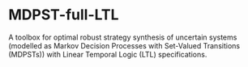 # MDPST-full-LTL
A toolbox for optimal robust strategy synthesis of uncertain systems (modelled as Markov Decision Processes with Set-Valued Transitions (MDPSTs)) with Linear Temporal Logic (LTL) specifications.
